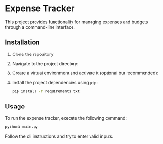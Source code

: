 # Expense Tracker

This project provides functionality for managing expenses and budgets through a command-line interface.

## Installation

1. Clone the repository:

2. Navigate to the project directory:

3. Create a virtual environment and activate it (optional but recommended):

5. Install the project dependencies using `pip`:

    ```bash
    pip install -r requirements.txt
    ```

## Usage

To run the expense tracker, execute the following command:

```bash
python3 main.py
```
Follow the cli instructions and try to enter valid inputs.
